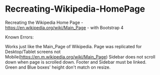 # Recreating-Wikipedia-HomePage
Recreating the Wikipedia Home Page - https://en.wikipedia.org/wiki/Main_Page - with Bootstrap 4

Known Errors:

Works just like the Main_Page of Wikipedia.
Page was replicated for Desktop/Tablet screens not Mobile(https://en.m.wikipedia.org/wiki/Main_Page)
Sidebar does not scroll down when page is scrolled down.
Footer and Sidebar must be linked.
Green and Blue boxes' height don't match on resize.
